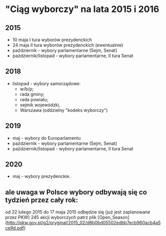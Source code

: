 # "Ciąg wyborczy" na lata 2015 i 2016


## 2015
- 10 maja I tura wyborów prezydenckich
- 24 maja II tura wyborów prezydenckich (ewentualnie)
- październik - wybory parlamentarne (Sejm, Senat)
- październik/listopad - wybory parlamentarne, II tura Senat

## 2018
- listopad - wybory samorządowe: 
  - w/b/p; 
  - rada gminy; 
  - rada powiatu; 
  - sejmik wojewódzki, 
  - Warszawa (oddzielny "kodeks wyborczy")

## 2019
- maj - wybory do Europarlamentu
- październik - wybory parlamentarne (Sejm, Senat)
- październik/listopad - wybory parlamentarne, II tura Senat

## 2020
- maj - wybory prezydenckie.


## ale uwaga w Polsce wybory odbywają się co tydzień przez cały rok:


od 22 lutego 2015 do 17 maja 2015 odbędzie się (już jest zaplanowane przez PKW) 245 akcji wyborczych
patrz plik [Open_Season] (http://pkw.gov.pl/g2/oryginal/2015_02/d8b0bd05502edbb7ecb960acb4a5ce9d.pdf)

